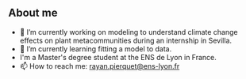 ## About me

- 🔭 I’m currently working on modeling to understand climate change effects on plant metacommunities during an internship in Sevilla.
- 🌱 I’m currently learning fitting a model to data.
- I'm a Master's degree student at the ENS de Lyon in France.
- 📫 How to reach me: rayan.pierquet@ens-lyon.fr
